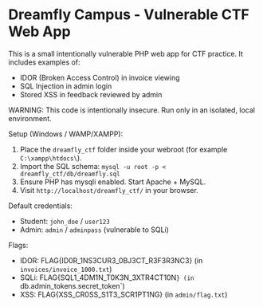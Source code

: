 # Dreamfly Campus - Vulnerable CTF Web App

This is a small intentionally vulnerable PHP web app for CTF practice. It includes examples of:

- IDOR (Broken Access Control) in invoice viewing
- SQL Injection in admin login
- Stored XSS in feedback reviewed by admin

WARNING: This code is intentionally insecure. Run only in an isolated, local environment.

Setup (Windows / WAMP/XAMPP):

1. Place the `dreamfly_ctf` folder inside your webroot (for example `C:\xampp\htdocs\`).
2. Import the SQL schema: `mysql -u root -p < dreamfly_ctf/db/dreamfly.sql`
3. Ensure PHP has mysqli enabled. Start Apache + MySQL.
4. Visit `http://localhost/dreamfly_ctf/` in your browser.

Default credentials:
- Student: `john_doe` / `user123`
- Admin: `admin` / `adminpass` (vulnerable to SQLi)

Flags:
- IDOR: FLAG{ID0R_1NS3CUR3_0BJ3CT_R3F3R3NC3} (in `invoices/invoice_1000.txt`)
- SQLi: FLAG{SQL1_4DM1N_T0K3N_3XTR4CT10N`} (in `db.admin_tokens.secret_token`)
- XSS: FLAG{XSS_CR0SS_S1T3_SCR1PT1NG} (in `admin/flag.txt`)
